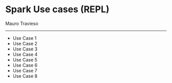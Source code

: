 # Spark Use cases (REPL)

Mauro Travieso

---

* Use Case 1
* Use Case 2
* Use Case 3
* Use Case 4
* Use Case 5
* Use Case 6
* Use Case 7
* Use Case 8
